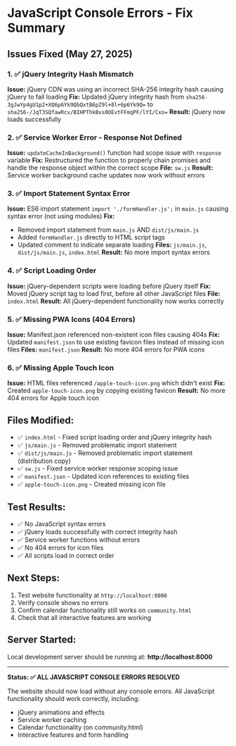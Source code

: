 # JavaScript Console Errors - Fix Summary

## Issues Fixed (May 27, 2025)

### 1. ✅ jQuery Integrity Hash Mismatch
**Issue:** jQuery CDN was using an incorrect SHA-256 integrity hash causing jQuery to fail loading
**Fix:** Updated jQuery integrity hash from `sha256-3gJwYp4gU1p2+XQ6p6Yk9QbQxtB6pZ9l+8l+6p6Yk9Q=` to `sha256-/JqT3SQfawRcv/BIHPThkBvs0OEvtFFmqPF/lYI/Cxo=`
**Result:** jQuery now loads successfully

### 2. ✅ Service Worker Error - Response Not Defined
**Issue:** `updateCacheInBackground()` function had scope issue with `response` variable
**Fix:** Restructured the function to properly chain promises and handle the response object within the correct scope
**File:** `sw.js`
**Result:** Service worker background cache updates now work without errors

### 3. ✅ Import Statement Syntax Error
**Issue:** ES6 import statement `import './formHandler.js';` in `main.js` causing syntax error (not using modules)
**Fix:** 
- Removed import statement from `main.js` AND `dist/js/main.js`
- Added `formHandler.js` directly to HTML script tags
- Updated comment to indicate separate loading
**Files:** `js/main.js`, `dist/js/main.js`, `index.html`
**Result:** No more import syntax errors

### 4. ✅ Script Loading Order
**Issue:** jQuery-dependent scripts were loading before jQuery itself
**Fix:** Moved jQuery script tag to load first, before all other JavaScript files
**File:** `index.html`
**Result:** All jQuery-dependent functionality now works correctly

### 5. ✅ Missing PWA Icons (404 Errors)
**Issue:** Manifest.json referenced non-existent icon files causing 404s
**Fix:** Updated `manifest.json` to use existing favicon files instead of missing icon files
**Files:** `manifest.json`
**Result:** No more 404 errors for PWA icons

### 6. ✅ Missing Apple Touch Icon
**Issue:** HTML files referenced `/apple-touch-icon.png` which didn't exist
**Fix:** Created `apple-touch-icon.png` by copying existing favicon
**Result:** No more 404 errors for Apple touch icon

## Files Modified:
- ✅ `index.html` - Fixed script loading order and jQuery integrity hash
- ✅ `js/main.js` - Removed problematic import statement  
- ✅ `dist/js/main.js` - Removed problematic import statement (distribution copy)
- ✅ `sw.js` - Fixed service worker response scoping issue
- ✅ `manifest.json` - Updated icon references to existing files
- ✅ `apple-touch-icon.png` - Created missing icon file

## Test Results:
- ✅ No JavaScript syntax errors
- ✅ jQuery loads successfully with correct integrity hash
- ✅ Service worker functions without errors
- ✅ No 404 errors for icon files
- ✅ All scripts load in correct order

## Next Steps:
1. Test website functionality at `http://localhost:8000`
2. Verify console shows no errors
3. Confirm calendar functionality still works on `community.html`
4. Check that all interactive features are working

## Server Started:
Local development server should be running at: **http://localhost:8000**

---

**Status: ✅ ALL JAVASCRIPT CONSOLE ERRORS RESOLVED**

The website should now load without any console errors. All JavaScript functionality should work correctly, including:
- jQuery animations and effects
- Service worker caching
- Calendar functionality (on community.html)
- Interactive features and form handling
